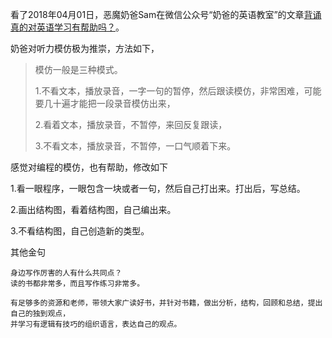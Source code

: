 
看了2018年04月01日，恶魔奶爸Sam在微信公众号“奶爸的英语教室”的文章[背诵真的对英语学习有帮助吗？](http://mp.weixin.qq.com/s/S2gAX7c53PwitwRJohb0Pw)。

奶爸对听力模仿极为推崇，方法如下，

>模仿一般是三种模式。
>
>1.不看文本，播放录音，一字一句的暂停，然后跟读模仿，非常困难，可能要几十遍才能把一段录音模仿出来，
>
>2.看着文本，播放录音，不暂停，来回反复跟读，
>
>3.不看文本，播放录音，不暂停，一口气顺着下来。

感觉对编程的模仿，也有帮助，修改如下

1.看一眼程序，一眼包含一块或者一句，然后自己打出来。打出后，写总结。

2.画出结构图，看着结构图，自己编出来。

3.不看结构图，自己创造新的类型。

其他金句

```
身边写作厉害的人有什么共同点？
读的书都非常多，而且写作练习非常多。

```

```
有足够多的资源和老师，带领大家广读好书，并针对书籍，做出分析，结构，回顾和总结，提出自己的独到观点，
并学习有逻辑有技巧的组织语言，表达自己的观点。
```
